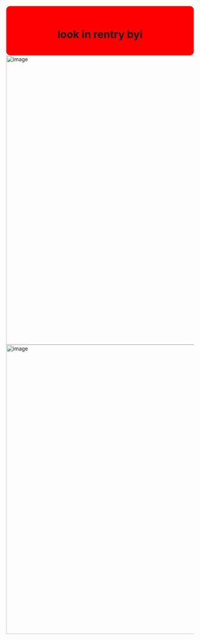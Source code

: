 <div style="background-color: red; padding: 20px; border-radius: 10px;">
  <h1 align="center">look in rentry byi</h1>
</div>

<img width="583" height="777" alt="image" src="https://github.com/user-attachments/assets/5b5261bb-eba3-4720-b309-b90b8494fcda" />

<img width="731" height="777" alt="image" src="https://github.com/user-attachments/assets/7eed31f9-8aa8-403d-9147-d5240e7df951" />
